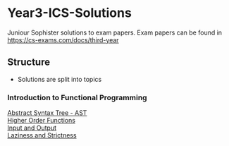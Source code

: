 # Year3-ICS-Solutions

Juniour Sophister solutions to exam papers.
Exam papers can be found in https://cs-exams.com/docs/third-year 

## Structure

* Solutions are split into topics

### Introduction to Functional Programming

[Abstract Syntax Tree - AST](./Functional-Programming/AST)  
[Higher Order Functions](./Functional-Programming/HOF)  
[Input and Output](./Functional-Programming/IO)  
[Laziness and Strictness](./Functional-Programming/Lazy-Strict)
